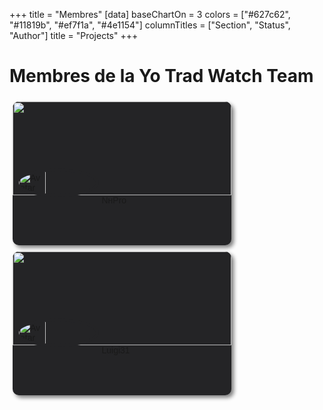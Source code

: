 +++
title = "Membres"
[data]
baseChartOn = 3
colors = ["#627c62", "#11819b", "#ef7f1a", "#4e1154"]
columnTitles = ["Section", "Status", "Author"]
title = "Projects"
+++
<style>
.card {
  font-family: sans-serif;
  box-sizing: border-box;
  background-color: #FEE9F0;
}

.card {
  position: relative;
  display: inline-block;
  margin: 5px;
  background-color: #242426;
  height: 230px;
  width: 350px;
  border-radius: 10px;
  box-shadow: 4px 4px 6px grey;
  overflow: hidden;
}

.card>p {
  background-color: black;
  margin: 16px;
  font-size: 14px;
  line-height: 1.6;
  text-align: center;
  font-family: 'Inconsolata', monospace;
}

.caca {
  display: flex;
  align-items: center;
}
.caca img {
  width: 35%;
  margin: -55px 5px 0px;
  border-radius: 50%;
  border: 5px #242426 solid;
  background: #242426;
}

.card h2 + p {
  margin-top: 20px;
}

.header {
  height: 150px;
  overflow: hidden;
}

.header img {
  width: 100%;
}
</style>
# **Membres de la Yo Trad Watch Team**

<div class="card">
  <div class="header">
    <img src="https://c.tenor.com/VhM-bJzSLvcAAAAC/tenor.gif" />
  </div>
  <div class="caca">
    <img src="https://pfp-discord.nhsoul.workers.dev/363391883755651072?size=4096" alt="Avatar"> NнPro
  </div>
</div>

<div class="card">
  <div class="header">
    <img src="https://usrbg.is-hardly.online/usrbg/v2/363391883755651072?d4e3" />
  </div>
  <div class="caca">
    <img src="https://pfp-discord.nhsoul.workers.dev/1168492892155805818?size=4096" alt="Avatar"> Luigi31
  </div>
</div>


